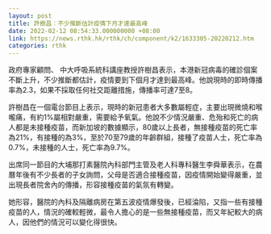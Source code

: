 ```yaml
---
layout: post
title: 許樹昌︰不少推斷估計疫情下月才達最高峰
date: 2022-02-12 08:54:33.000000000 +08:00
link: https://news.rthk.hk/rthk/ch/component/k2/1633305-20220212.htm
categories: rthk
---
```


政府專家顧問、 中大呼吸系統科講座教授許樹昌表示，本港新冠病毒的確診個案不斷上升，不少推斷都估計，疫情要到下個月才達到最高峰。他說現時的即時傳播率為2.3，如果不採取任何社交距離措施，傳播率可達7至8。

許樹昌在一個電台節目上表示，現時的新冠患者大多數屬輕症，主要出現微燒和喉嚨痛，有約1%屬相對嚴重，需要給予氧氣。他說不少情況嚴重、危殆和死亡的病人都是未接種疫苗，而新加坡的數據顯示，80歲以上長者，無接種疫苗的死亡率為21%，有接種的為3%，至於70至79歲的年齡群組，接種了疫苗人士，死亡率為0.7%，未接種的人士，死亡率為9.7%。

出席同一節目的大埔那打素醫院內科部門主管及老人科專科醫生李舜華表示，在農曆年後有不少長者的子女詢問，父母是否適合接種疫苗，因疫情開始變得嚴重，並出現長者院舍內的傳播，形容接種疫苗的氣氛有轉變。

她形容，醫院的內科及隔離病房在第五波疫情爆發後，已經淪陷，又指一些有接種疫苗的人，情況的確較輕微，最令人擔心的是一些無接種疫苗，而又年紀較大的病人，因他們的情況可以變化得很快。
